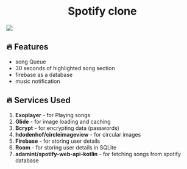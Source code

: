 <h1 align="center"> Spotify clone</h1>
<img src="https://firebasestorage.googleapis.com/v0/b/food-clone-c7e62.appspot.com/o/spotify_readme_image_croped.jpg?alt=media&token=c72fb9c1-2b1d-4b26-86b2-83698c05561a">


## 🔥 Features

- song Queue
- 30 seconds of highlighted song section 
- firebase as a database
- music notification

## 🔥 Services Used

1. **Exoplayer** - for Playing songs
1. **Glide** - for image loading and caching
1. **Bcrypt** - for encrypting data (passwords)
1. **hdodenhof/circleimageview** - for circular images
1. **Firebase** - for storing user details
1. **Room** - for storing user details in SQLite
1. **adamint/spotify-web-api-kotlin** - for fetching songs from spotify database
